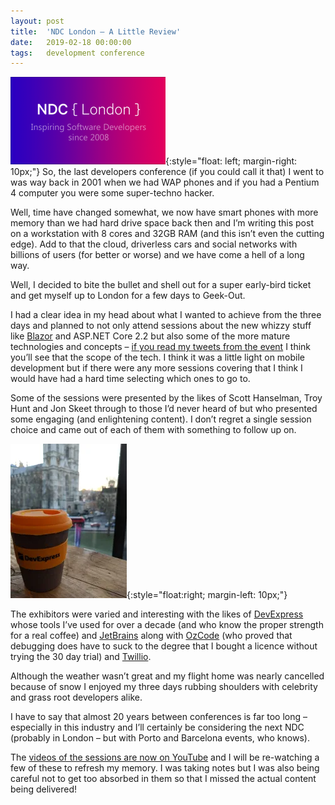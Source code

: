```yaml
---
layout: post
title:  'NDC London – A Little Review'
date:   2019-02-18 00:00:00
tags:   development conference
---
```

![ndc london 2019 logo](/assets/images/ndc-london-2019.png){:style="float: left; margin-right: 10px;"}
So, the last developers conference (if you could call it that) I went to was way back in 2001 when we had WAP phones and if you had a Pentium 4 computer you were some super-techno hacker.

Well, time have changed somewhat, we now have smart phones with more memory than we had hard drive space back then and I’m writing this post on a workstation with 8 cores and 32GB RAM (and this isn’t even the cutting edge). Add to that the cloud, driverless cars and social networks with billions of users (for better or worse) and we have come a hell of a long way.

Well, I decided to bite the bullet and shell out for a super early-bird ticket and get myself up to London for a few days to Geek-Out.
<!--more-->
I had a clear idea in my head about what I wanted to achieve from the three days and planned to not only attend sessions about the new whizzy stuff like <a href='https://blazor.net/' target='_blank'>Blazor</a> and ASP.NET Core 2.2 but also some of the more mature technologies and concepts – <a href='https://twitter.com/search?f=tweets&q=%40onthefencedev%20%23NDCLondon&src=typd' target='_blank'>if you read my tweets from the event</a> I think you’ll see that the scope of the tech. I think it was a little light on mobile development but if there were any more sessions covering that I think I would have had a hard time selecting which ones to go to.

Some of the sessions were presented by the likes of Scott Hanselman, Troy Hunt and Jon Skeet through to those I’d never heard of but who presented some engaging (and enlightening content). I don’t regret a single session choice and came out of each of them with something to follow up on.

![dev express coffee](/assets/images/dev-express-coffee.png){:style="float:right; margin-left: 10px;"}

The exhibitors were varied and interesting with the likes of <a href='https://www.devexpress.com/' target='_blank'>DevExpress</a> whose tools I’ve used for over a decade (and who know the proper strength for a real coffee) and <a href='https://www.jetbrains.com/' target='_blank'>JetBrains</a> along with <a href='https://www.oz-code.com/' target='_blank'>OzCode</a> (who proved that debugging does have to suck to the degree that I bought a licence without trying the 30 day trial) and <a href='https://www.twilio.com/' target='_blank'>Twillio</a>.

Although the weather wasn’t great and my flight home was nearly cancelled because of snow I enjoyed my three days rubbing shoulders with celebrity and grass root developers alike.

I have to say that almost 20 years between conferences is far too long – especially in this industry and I’ll certainly be considering the next NDC (probably in London – but with Porto and Barcelona events, who knows).

The <a href='https://www.youtube.com/playlist?list=PL03Lrmd9CiGfouFw_eoMCIe0Pq4lM6ygn' target='_blank'>videos of the sessions are now on YouTube</a> and I will be re-watching a few of these to refresh my memory. I was taking notes but I was also being careful not to get too absorbed in them so that I missed the actual content being delivered!